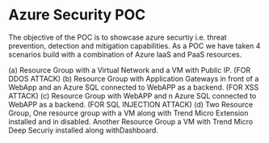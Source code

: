 # Azure Security POC
The objective of the POC is to showcase azure securtiy i.e. threat prevention, detection and mitigation capabilities. 
As a POC we have taken 4 scenarios build with a combination of Azure IaaS and PaaS resources. 

(a) Resource Group with a Virtual Network and a VM with Public IP. (FOR DDOS ATTACK)
(b) Resource Group with Application Gateways in front of a WebApp and an Azure SQL connected to WebAPP as a backend. (FOR XSS ATTACK)
(c) Resource Group with WebAPP and n Azure SQL connected to WebAPP as a backend. (FOR SQL INJECTION ATTACK)
(d) Two Resource Group, One resource group with a VM along with Trend Micro Extension installed and in disabled. Another Resource Group a VM with Trend Micro Deep Securiy installed along withDashboard.
